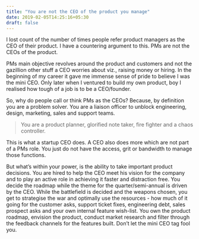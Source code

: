 ```yaml
---
title: "You are not the CEO of the product you manage"
date: 2019-02-05T14:25:16+05:30
draft: false
---
```


I lost count of the number of times people refer product managers as the CEO of their product. I have a countering argument to this. PMs are not the CEOs of the product.

PMs main objective revolves around the product and customers and not the gazillion other stuff a CEO worries about viz., raising money or hiring.  In the beginning of my career it gave me immense sense of pride to believe I was the mini CEO.  Only later when I ventured to build my own product, boy I realised how tough of a job is to be a CEO/founder.  

So, why do people call or think PMs as the CEOs? Because, by definition you are a problem solver. You are a liaison officer to unblock engineering, design, marketing, sales and support teams. 


> You are a product planner, glorified note taker, fire fighter and a chaos controller.


This is what a startup CEO does. A CEO also does more which are not part of a PMs role. You just do not have the access, grit or bandwidth to manage those functions. 

But what’s within your power, is the ability to take important product decisions.  You are hired to help the CEO meet his vision for the company and to play an active role in achieving it faster and distraction free. You decide the roadmap while the theme for the quarter/semi-annual is driven by the CEO. While the battlefield is decided and the weapons chosen, you get to strategise the war and optimally use the resources - how much of it going for the customer asks, support ticket fixes, engineering debt, sales prospect asks and your own internal feature wish-list. You own the product roadmap, envision the product, conduct market research and filter through the feedback channels for the features built. Don’t let the mini CEO tag fool you.